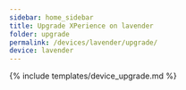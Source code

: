 ```yaml
---
sidebar: home_sidebar
title: Upgrade XPerience on lavender
folder: upgrade
permalink: /devices/lavender/upgrade/
device: lavender
---
```

{% include templates/device_upgrade.md %}
